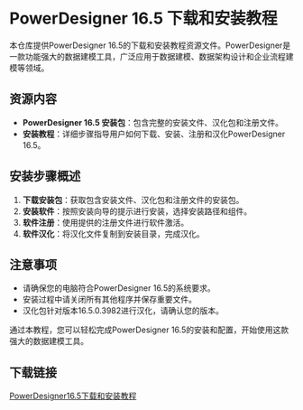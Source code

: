 # PowerDesigner 16.5 下载和安装教程

本仓库提供PowerDesigner 16.5的下载和安装教程资源文件。PowerDesigner是一款功能强大的数据建模工具，广泛应用于数据建模、数据架构设计和企业流程建模等领域。

## 资源内容

- **PowerDesigner 16.5 安装包**：包含完整的安装文件、汉化包和注册文件。
- **安装教程**：详细步骤指导用户如何下载、安装、注册和汉化PowerDesigner 16.5。

## 安装步骤概述

1. **下载安装包**：获取包含安装文件、汉化包和注册文件的安装包。
2. **安装软件**：按照安装向导的提示进行安装，选择安装路径和组件。
3. **软件注册**：使用提供的注册文件进行软件激活。
4. **软件汉化**：将汉化文件复制到安装目录，完成汉化。

## 注意事项

- 请确保您的电脑符合PowerDesigner 16.5的系统要求。
- 安装过程中请关闭所有其他程序并保存重要文件。
- 汉化包针对版本16.5.0.3982进行汉化，请确认您的版本。

通过本教程，您可以轻松完成PowerDesigner 16.5的安装和配置，开始使用这款强大的数据建模工具。

## 下载链接

[PowerDesigner16.5下载和安装教程](https://pan.quark.cn/s/c48e1377eed2)